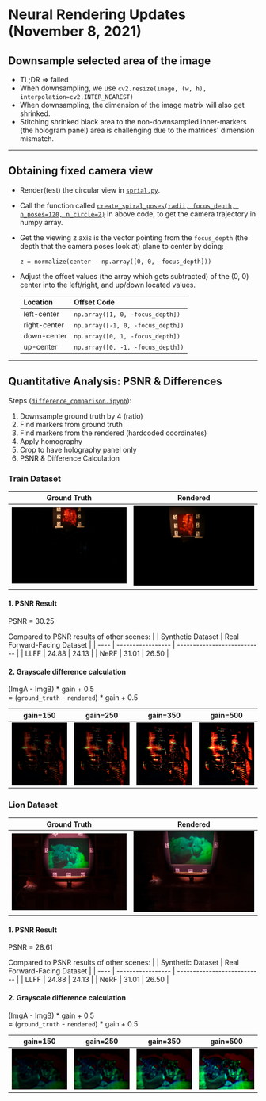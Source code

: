 # Neural Rendering Updates (November 8, 2021)
## Downsample selected area of the image
- TL;DR => failed
- When downsampling, we use `cv2.resize(image, (w, h), interpolation=cv2.INTER_NEAREST)`
- When downsampling, the dimension of the image matrix will also get shrinked.
- Stitching shrinked black area to the non-downsampled inner-markers (the hologram panel) area is challenging due to the matrices' dimension mismatch.
<hr/>

## Obtaining fixed camera view
- Render(test) the circular view in [`sprial.py`](https://github.com/ActiveVisionLab/nerfmm/blob/main/tasks/any_folder/spiral.py#L180).
- Call the function called [`create_spiral_poses(radii, focus_depth, n_poses=120, n_circle=2)`](https://github.com/ActiveVisionLab/nerfmm/blob/dfa552bf4c2967d11dcd2ea8462fda2cbc96c4df/utils/pose_utils.py#L77) in above code, to get the camera trajectory in numpy array.
- Get the viewing z axis is the vector pointing from the `focus_depth` (the depth that the camera poses look at) plane to center by doing:
    ```
    z = normalize(center - np.array([0, 0, -focus_depth]))
    ```
- Adjust the offcet values (the array which gets subtracted) of the (0, 0) center into the left/right, and up/down located values.

    | Location     | Offset Code                       |
    | ------------ | --------------------------------- |
    | left-center  | `np.array([1, 0, -focus_depth])`  |
    | right-center | `np.array([-1, 0, -focus_depth])` |
    | down-center  | `np.array([0, 1, -focus_depth])`  |
    | up-center    | `np.array([0, -1, -focus_depth])` |
<hr/>

## Quantitative Analysis: PSNR & Differences
Steps ([`difference_comparison.ipynb`](../quantitative_measures/difference_comparison.ipynb)):
1. Downsample ground truth by 4 (ratio)
2. Find markers from ground truth
3. Find markers from the rendered (hardcoded coordinates)
4. Apply homography
5. Crop to have holography panel only
6. PSNR & Difference Calculation

### Train Dataset
| Ground Truth                                                | Rendered                                             |
| ----------------------------------------------------------- | ---------------------------------------------------- |
| ![](../nerfmm_output/train_raw/fixed_truth/downsampled.png) | ![](../nerfmm_output/train_raw/fixed_cam/up_cam.png) |

#### 1. PSNR Result
PSNR = 30.25

Compared to PSNR results of other scenes:
|      | Synthetic Dataset | Real Forward-Facing Dataset |
| ---- | ----------------- | --------------------------- |
| LLFF | 24.88             | 24.13                       |
| NeRF | 31.01             | 26.50                       |

#### 2. Grayscale difference calculation
(ImgA - ImgB) * gain + 0.5<br>
= (`ground_truth` - `rendered`) * gain + 0.5

| gain=150                                                   | gain=250                                                   | gain=350                                                   | gain=500                                                   |
| ---------------------------------------------------------- | ---------------------------------------------------------- | ---------------------------------------------------------- | ---------------------------------------------------------- |
| ![](../nerfmm_output/train_raw/gain_measures/gain_150.png) | ![](../nerfmm_output/train_raw/gain_measures/gain_250.png) | ![](../nerfmm_output/train_raw/gain_measures/gain_350.png) | ![](../nerfmm_output/train_raw/gain_measures/gain_500.png) |

### Lion Dataset
| Ground Truth                                               | Rendered                                          |
| ---------------------------------------------------------- | ------------------------------------------------- |
| ![](../nerfmm_output/lioncubs/fixed_truth/downsampled.png) | ![](../nerfmm_output/lioncubs/fixed_cam/0004.png) |

#### 1. PSNR Result
PSNR = 28.61

Compared to PSNR results of other scenes:
|      | Synthetic Dataset | Real Forward-Facing Dataset |
| ---- | ----------------- | --------------------------- |
| LLFF | 24.88             | 24.13                       |
| NeRF | 31.01             | 26.50                       |

#### 2. Grayscale difference calculation
(ImgA - ImgB) * gain + 0.5<br>
= (`ground_truth` - `rendered`) * gain + 0.5

| gain=150                                                  | gain=250                                                  | gain=350                                                  | gain=500                                                  |
| --------------------------------------------------------- | --------------------------------------------------------- | --------------------------------------------------------- | --------------------------------------------------------- |
| ![](../nerfmm_output/lioncubs/gain_measures/gain_150.png) | ![](../nerfmm_output/lioncubs/gain_measures/gain_250.png) | ![](../nerfmm_output/lioncubs/gain_measures/gain_350.png) | ![](../nerfmm_output/lioncubs/gain_measures/gain_500.png) |